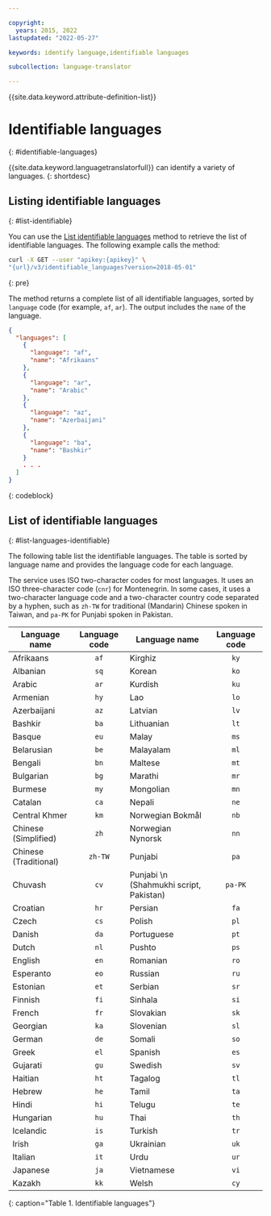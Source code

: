 ```yaml
---

copyright:
  years: 2015, 2022
lastupdated: "2022-05-27"

keywords: identify language,identifiable languages

subcollection: language-translator

---
```


{{site.data.keyword.attribute-definition-list}}

# Identifiable languages
{: #identifiable-languages}

{{site.data.keyword.languagetranslatorfull}} can identify a variety of languages.
{: shortdesc}

## Listing identifiable languages
{: #list-identifiable}

You can use the [List identifiable languages](https://{DomainName}/apidocs/language-translator#listidentifiablelanguages) method to retrieve the list of identifiable languages. The following example calls the method:

```sh
curl -X GET --user "apikey:{apikey}" \
"{url}/v3/identifiable_languages?version=2018-05-01"
```
{: pre}

The method returns a complete list of all identifiable languages, sorted by `language` code (for example, `af`, `ar`). The output includes the `name` of the language.

```json
{
  "languages": [
    {
      "language": "af",
      "name": "Afrikaans"
    },
    {
      "language": "ar",
      "name": "Arabic"
    },
    {
      "language": "az",
      "name": "Azerbaijani"
    },
    {
      "language": "ba",
      "name": "Bashkir"
    }
    . . .
  ]
}
```
{: codeblock}

## List of identifiable languages
{: #list-languages-identifiable}

The following table list the identifiable languages. The table is sorted by language name and provides the language code for each language.

The service uses ISO two-character codes for most languages. It uses an ISO three-character code (`cnr`) for Montenegrin. In some cases, it uses a two-character language code and a two-character country code separated by a hyphen, such as `zh-TW` for traditional (Mandarin) Chinese spoken in Taiwan, and `pa-PK` for Punjabi spoken in Pakistan.


| Language name                        | Language code | Language name                        | Language code |
|--------------------------------------|:-------------:|--------------------------------------|:-------------:|
| Afrikaans                            | `af`          | Kirghiz                              | `ky`          |
| Albanian                             | `sq`          | Korean                               | `ko`          |
| Arabic                               | `ar`          | Kurdish                              | `ku`          |
| Armenian                             | `hy`          | Lao                                  | `lo`          |
| Azerbaijani                          | `az`          | Latvian                              | `lv`          |
| Bashkir                              | `ba`          | Lithuanian                           | `lt`          |
| Basque                               | `eu`          | Malay                                | `ms`          |
| Belarusian                           | `be`          | Malayalam                            | `ml`          |
| Bengali                              | `bn`          | Maltese                              | `mt`          |
| Bulgarian                            | `bg`          | Marathi                              | `mr`          |
| Burmese                              | `my`          | Mongolian                            | `mn`          |
| Catalan                              | `ca`          | Nepali                               | `ne`          |
| Central Khmer                        | `km`          | Norwegian Bokmål                     | `nb`          |
| Chinese (Simplified)                 | `zh`          | Norwegian Nynorsk                    | `nn`          |
| Chinese (Traditional)                | `zh-TW`       | Punjabi                              | `pa`          |
| Chuvash                              | `cv`          | Punjabi  \n (Shahmukhi script, Pakistan) | `pa-PK`       |
| Croatian                             | `hr`          | Persian                              | `fa`          |
| Czech                                | `cs`          | Polish                               | `pl`          |
| Danish                               | `da`          | Portuguese                           | `pt`          |
| Dutch                                | `nl`          | Pushto                               | `ps`          |
| English                              | `en`          | Romanian                             | `ro`          |
| Esperanto                            | `eo`          | Russian                              | `ru`          |
| Estonian                             | `et`          | Serbian                              | `sr`          |
| Finnish                              | `fi`          | Sinhala                              | `si`          |
| French                               | `fr`          | Slovakian                            | `sk`          |
| Georgian                             | `ka`          | Slovenian                            | `sl`          |
| German                               | `de`          | Somali                               | `so`          |
| Greek                                | `el`          | Spanish                              | `es`          |
| Gujarati                             | `gu`          | Swedish                              | `sv`          |
| Haitian                              | `ht`          | Tagalog                              | `tl`          |
| Hebrew                               | `he`          | Tamil                                | `ta`          |
| Hindi                                | `hi`          | Telugu                               | `te`          |
| Hungarian                            | `hu`          | Thai                                 | `th`          |
| Icelandic                            | `is`          | Turkish                              | `tr`          |
| Irish                                | `ga`          | Ukrainian                            | `uk`          |
| Italian                              | `it`          | Urdu                                 | `ur`          |
| Japanese                             | `ja`          | Vietnamese                           | `vi`          |
| Kazakh                               | `kk`          | Welsh                                | `cy`          |
{: caption="Table 1. Identifiable languages"}
